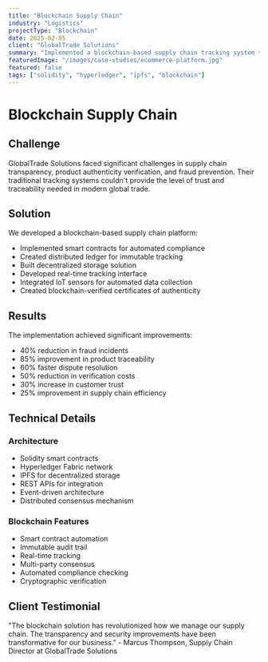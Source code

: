 ```yaml
---
title: "Blockchain Supply Chain"
industry: "Logistics"
projectType: "Blockchain"
date: 2025-02-05
client: "GlobalTrade Solutions"
summary: "Implemented a blockchain-based supply chain tracking system that reduced fraud by 40% and improved traceability by 85%"
featuredImage: "/images/case-studies/ecommerce-platform.jpg"
featured: false
tags: ["solidity", "hyperledger", "ipfs", "blockchain"]
---
```


# Blockchain Supply Chain

## Challenge

GlobalTrade Solutions faced significant challenges in supply chain transparency, product authenticity verification, and fraud prevention. Their traditional tracking systems couldn't provide the level of trust and traceability needed in modern global trade.

## Solution

We developed a blockchain-based supply chain platform:

- Implemented smart contracts for automated compliance
- Created distributed ledger for immutable tracking
- Built decentralized storage solution
- Developed real-time tracking interface
- Integrated IoT sensors for automated data collection
- Created blockchain-verified certificates of authenticity

## Results

The implementation achieved significant improvements:

- 40% reduction in fraud incidents
- 85% improvement in product traceability
- 60% faster dispute resolution
- 50% reduction in verification costs
- 30% increase in customer trust
- 25% improvement in supply chain efficiency

## Technical Details

### Architecture
- Solidity smart contracts
- Hyperledger Fabric network
- IPFS for decentralized storage
- REST APIs for integration
- Event-driven architecture
- Distributed consensus mechanism

### Blockchain Features
- Smart contract automation
- Immutable audit trail
- Real-time tracking
- Multi-party consensus
- Automated compliance checking
- Cryptographic verification

## Client Testimonial

"The blockchain solution has revolutionized how we manage our supply chain. The transparency and security improvements have been transformative for our business." - Marcus Thompson, Supply Chain Director at GlobalTrade Solutions
